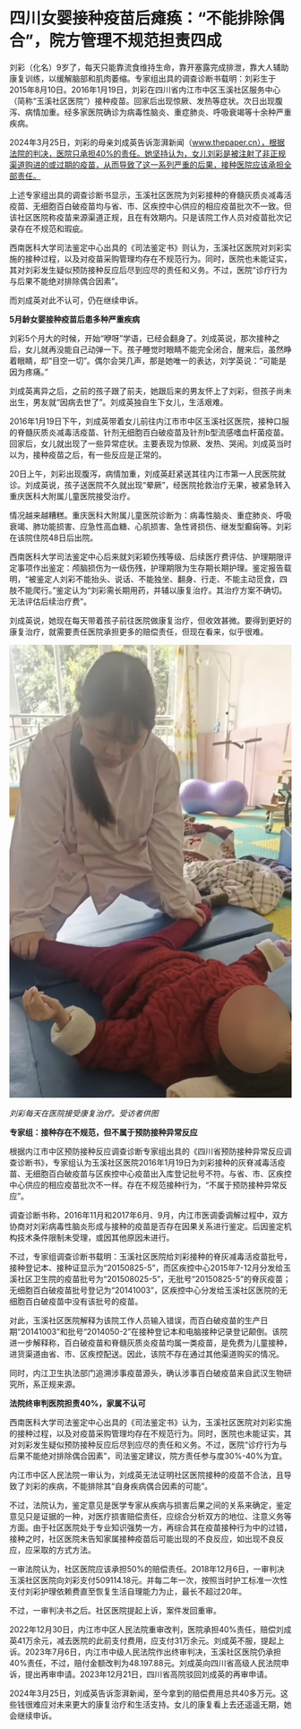 # 四川女婴接种疫苗后瘫痪：“不能排除偶合”，院方管理不规范担责四成

刘彩（化名）9岁了，每天只能靠流食维持生命，靠开塞露完成排泄，靠大人辅助康复训练，以缓解脑部和肌肉萎缩。专家组出具的调查诊断书载明：刘彩生于2015年8月10日。2016年1月19日，刘彩在四川省内江市中区玉溪社区服务中心（简称“玉溪社区医院”）接种疫苗。回家后出现惊厥、发热等症状。次日出现腹泻、病情加重。经多家医院确诊为病毒性脑炎、重症肺炎、呼吸衰竭等十余种严重疾病。

2024年3月25日，刘彩的母亲刘成英告诉澎湃新闻（www.thepaper.cn），根据法院的判决，医院只承担40%的责任。她坚持认为，女儿刘彩是被注射了非正规渠道购进的或过期的疫苗，从而导致了这一系列严重的后果，接种医院应该承担全部责任。

上述专家组出具的调查诊断书显示，玉溪社区医院为刘彩接种的脊髓灰质炎减毒活疫苗、无细胞百白破疫苗均与省、市、区疾控中心供应的相应疫苗批次不一致。但该社区医院称疫苗来源渠道正规，且在有效期内。只是该院工作人员对疫苗批次记录存在不规范和瑕疵。

西南医科大学司法鉴定中心出具的《司法鉴定书》则认为，玉溪社区医院对刘彩实施的接种过程，以及对疫苗采购管理均存在不规范行为。同时，医院也未能证实，其对刘彩发生疑似预防接种反应后尽到应尽的责任和义务。不过，医院“诊疗行为与后果不能绝对排除偶合因素”。

而刘成英对此不认可，仍在继续申诉。

**5月龄女婴接种疫苗后患多种严重疾病**

刘彩5个月大的时候，开始“咿呀”学语，已经会翻身了。刘成英说，那次接种之后，女儿就再没能自己动弹一下。孩子睡觉时眼睛不能完全闭合，醒来后，虽然睁着眼睛，却“目空一切”。偶尔会哭几声，那是她唯一的表达，刘学英说：“可能是因为疼痛。”

刘成英离异之后，之前的孩子跟了前夫，她跟后来的男友怀上了刘彩，但孩子尚未出生，男友就“因病去世了”。刘成英独自生下女儿，生活艰难。

2016年1月19日下午，刘成英带着女儿前往内江市市中区玉溪社区医院，接种口服的脊髓灰质炎减毒活疫苗、针剂无细胞百白破疫苗及针剂b型流感嗜血杆菌疫苗。回家后，女儿就出现了一些异常症状。主要表现为惊厥、发热、哭闹。刘成英当时以为，接种疫苗之后，有一些反应是正常的。

20日上午，刘彩出现腹泻，病情加重，刘成英赶紧送其往内江市第一人民医院就诊。刘成英说，孩子送医院不久就出现“晕厥”，经医院抢救治疗无果，被紧急转入重庆医科大附属儿童医院接受治疗。

情况越来越糟糕。重庆医科大附属儿童医院诊断为：病毒性脑炎、重症肺炎、呼吸衰竭、肺功能损害、应急性高血糖、心肌损害、急性肾损伤、继发型癫痫等。刘彩在该院住院48日后出院。

西南医科大学司法鉴定中心后来就刘彩颖伤残等级、后续医疗费评估、护理期限评定事项作出鉴定：颅脑损伤为一级伤残，护理期限为生存期长期护理。鉴定报告载明，“被鉴定人刘彩不能抬头、说话、不能独坐、翻身、行走、不能主动觅食，四肢不能爬行。”鉴定认为“刘彩需长期用药，并辅以康复治疗。其治疗方案不确切。无法评估后续治疗费”。

刘成英说，她现在每天带着孩子前往医院做康复治疗，但收效甚微。要得到更好的康复治疗，就需要责任医院承担更多的赔偿责任，但现在看来，似乎很难。

![a5d3a8f5170947eeb954e07d8fd7acb3.jpg](https://raw.githubusercontent.com/qqhsx/qqnews_image/main/2024/03/26/四川女婴接种疫苗后瘫痪：“不能排除偶合”，院方管理不规范担责四成/a5d3a8f5170947eeb954e07d8fd7acb3.jpg)

 _刘彩每天在医院接受康复治疗。受访者供图_

**专家组：接种存在不规范，但不属于预防接种异常反应**

根据内江市中区预防接种反应调查诊断专家组出具的《四川省预防接种异常反应调查诊断书》，专家组认为玉溪社区医院2016年1月19日为刘彩接种的灰脊减毒活疫苗、无细胞百白破疫苗与区疾控中心疫苗出入库登记批号不符。与省、市、区疾控中心供应的相应疫苗批次不一样。存在不规范接种行为，“不属于预防接种异常反应”。

调查诊断书称，2016年11月和2017年6月、9月，内江市医调委调解过程中，双方协商对刘彩病毒性脑炎形成与接种的疫苗是否存在因果关系进行鉴定。后因鉴定机构技术条件限制未受理，或因其他原因未进行。

不过，专家组调查诊断书载明：玉溪社区医院给刘彩接种的脊灰减毒活疫苗批号，接种登记本、接种证显示为“20150825-5”，而区疾控中心2015年7-12月分发给玉溪社区卫生院的疫苗批号为“201508025-5”，无批号“20150825-5”的脊灰疫苗；无细胞百白破疫苗批号登记为“20141003”，区疾控中心分发给玉溪社区医院的无细胞百白破疫苗中没有该批号的疫苗。

对此，玉溪社区医院解释为该院工作人员输入错误，而百白破疫苗的生产日期“20141003”和批号“2014050-2”在接种登记本和电脑接种记录登记颠倒。该院进一步解释称，百白破疫苗和脊髓灰质炎疫苗均属一类疫苗，是免费为儿童接种，进货渠道由省、市、区疾控配送。因此，该院不存在通过其他渠道购买的情况。

同时，内江卫生执法部门追溯涉事疫苗源头，确认涉事百白破疫苗来自武汉生物研究所，系正规来源。

**法院终审判医院担责40%，家属不认可**

西南医科大学司法鉴定中心出具的《司法鉴定书》认为，玉溪社区医院对刘彩实施的接种过程，以及对疫苗采购管理均存在不规范行为。同时，医院也未能证实，其对刘彩发生疑似预防接种反应后尽到应尽的责任和义务。不过，医院“诊疗行为与后果不能绝对排除偶合因素”，司法鉴定建议，院方责任参与度30%-40%为宜。

内江市中区人民法院一审认为，刘成英无法证明社区医院接种的疫苗不合法，且导致了刘彩的疾病，不能排除其“自身疾病偶合因素的可能”。

不过，法院认为，鉴定意见是医学专家从疾病与损害后果之间的关系来确定，鉴定意见只是证据的一种，对医疗损害赔偿责任，应综合分析双方的地位、注意义务等方面。由于社区医院处于专业知识强势一方，再综合其在疫苗接种行为中的过错，接种之时，社区医院未告知家属接种疫苗后可能出现的不良反应，如出现不良反应，应采取的方式方法。

一审法院认为，社区医院应该承担50%的赔偿责任。2018年12月6日，一审判决玉溪社区医院向刘彩支付509114.18元。并每二年一次，按照当时护工标准一次性支付刘彩护理依赖费直至恢复生活自理能力为止，最长不超过20年。

不过，一审判决书之后。社区医院提起上诉，案件发回重审。

2022年12月30日，内江市中区人民法院重审改判，医院承担40%责任，赔偿刘成英41万余元，减去医院的此前支付费用，应支付31万余元。刘成英不服，提起上诉。2023年7月6日，内江市中级人民法院作出终审判决，玉溪社区医院仍承担40%责任，不过，赔付金额改判为48.197.88元。刘成英向四川省高级人民法院申诉，提出再审申请。2023年12月21日，四川省高院驳回刘成英的再审申请。

2024年3月25日，刘成英告诉澎湃新闻，至今拿到的赔偿费用总共40多万元。这些钱很难应对未来更大的康复治疗和生活支持。女儿的康复看上去还遥遥无期，她会继续申诉。

